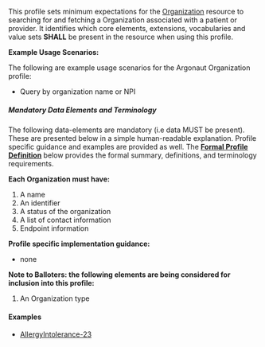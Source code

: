 This profile sets minimum expectations for the [Organization] resource to searching for and fetching a Organization associated with a patient or provider. It identifies which core elements, extensions, vocabularies and value sets **SHALL** be present in the resource when using this profile.

**Example Usage Scenarios:**

The following are example usage scenarios for the Argonaut Organization profile:

-   Query by organization name or NPI


##### Mandatory Data Elements and Terminology


The following data-elements are mandatory (i.e data MUST be present). These are presented below in a simple human-readable explanation.  Profile specific guidance and examples are provided as well.  The [**Formal Profile Definition**](#profile) below provides the  formal summary, definitions, and  terminology requirements.  

**Each Organization must have:**

1.  A name
1.  An identifier
1.  A status of the organization
1.  A list of contact information
1.  Endpoint information


**Profile specific implementation guidance:**

* none

 **Note to Balloters:  the following elements are being considered for inclusion into this profile:**

1.  An Organization type

#### Examples

   - [AllergyIntolerance-23](AllergyIntolerance-23.html)


[Organization]: http://hl7.org/fhir/organization.html
